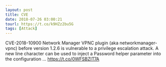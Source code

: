 ```yaml
---
layout: post
title: CVE
date: 2018-07-26 03:00:21
tourl: https://t.co/k9HZz2bu5G
tags: [Attack]
---
```

CVE-2018-10900 Network Manager VPNC plugin (aka networkmanager-vpnc) before version 1.2.6 is vulnerable to a privilege escalation attack. A new line character can be used to inject a Password helper parameter into the configuration ... https://t.co/0WFSBZIT7A